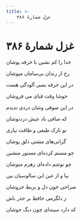 ```yaml
---
title: >-
    غزل شمارهٔ ۳۸۶
---
```

# غزل شمارهٔ ۳۸۶

<div class="b" id="bn1"><div class="m1"><p>خدا را کم نشین با خرقه پوشان</p></div>
<div class="m2"><p>رخ از رندان بی‌سامان مپوشان</p></div></div>
<div class="b" id="bn2"><div class="m1"><p>در این خرقه بسی آلودگی هست</p></div>
<div class="m2"><p>خوشا وقت قبای می فروشان</p></div></div>
<div class="b" id="bn3"><div class="m1"><p>در این صوفی وشان دردی ندیدم</p></div>
<div class="m2"><p>که صافی باد عیش دردنوشان</p></div></div>
<div class="b" id="bn4"><div class="m1"><p>تو نازک طبعی و طاقت نیاری</p></div>
<div class="m2"><p>گرانی‌های مشتی دلق پوشان</p></div></div>
<div class="b" id="bn5"><div class="m1"><p>چو مستم کرده‌ای مستور منشین</p></div>
<div class="m2"><p>چو نوشم داده‌ای زهرم منوشان</p></div></div>
<div class="b" id="bn6"><div class="m1"><p>بیا و از غبن این سالوسیان بین</p></div>
<div class="m2"><p>صراحی خون دل و بربط خروشان</p></div></div>
<div class="b" id="bn7"><div class="m1"><p>ز دلگرمی حافظ بر حذر باش</p></div>
<div class="m2"><p>که دارد سینه‌ای چون دیگ جوشان</p></div></div>